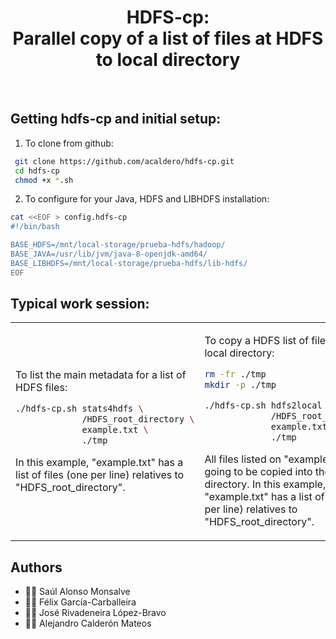 <html>
 <h1 align="center">HDFS-cp: <br>Parallel copy of a list of files at HDFS to local directory</h1>
 <br>
</html>

## Getting hdfs-cp and initial setup:
1. To clone from github:
```bash
 git clone https://github.com/acaldero/hdfs-cp.git
 cd hdfs-cp
 chmod +x *.sh
``` 
2. To configure for your Java, HDFS and LIBHDFS installation:
```bash
cat <<EOF > config.hdfs-cp
#!/bin/bash

BASE_HDFS=/mnt/local-storage/prueba-hdfs/hadoop/
BASE_JAVA=/usr/lib/jvm/java-8-openjdk-amd64/
BASE_LIBHDFS=/mnt/local-storage/prueba-hdfs/lib-hdfs/
EOF
```
  
## Typical work session:
<html>
 <table>
  <tr>
  <td>
</html>

To list the main metadata for a list of HDFS files:
```bash
./hdfs-cp.sh stats4hdfs \
             /HDFS_root_directory \
             example.txt \
             ./tmp
```

In this example, "example.txt" has a list of files (one per line) relatives to "HDFS\_root\_directory".

<html>
  </td>
  <td>
</html>

To copy a HDFS list of files into a local directory:
```bash
rm -fr ./tmp
mkdir -p ./tmp

./hdfs-cp.sh hdfs2local \
             /HDFS_root_directory \
             example.txt \
             ./tmp
```

All files listed on "example.txt" are going to be copied into the "./tmp" directory.
In this example, "example.txt" has a list of files (one per line) relatives to "HDFS\_root\_directory".

<html>
  </td>
  </tr>
 </table>
</html>


## Authors
* :technologist: Saúl Alonso Monsalve
* :technologist: Félix García-Carballeira
* :technologist: José Rivadeneira López-Bravo 
* :technologist: Alejandro Calderón Mateos

